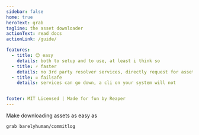 ```yaml
---
sidebar: false
home: true
heroText: grab
tagline: the asset downloader
actionText: read docs
actionLink: /guide/

features:
  - title: 😌 easy
    details: both to setup and to use, at least i think so
  - title: ⚡️ faster
    details: no 3rd party resolver services, directly request for assets from the actual provider
  - title: ☠️ failsafe
    details: services can go down, a cli on your system will not


footer: MIT Licensed | Made for fun by Reaper
---
```


Make downloading assets as easy as

```bash
grab barelyhuman/commitlog
```
